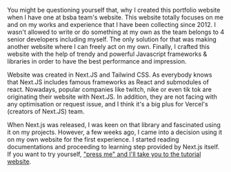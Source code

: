 You might be questioning yourself that, why I created this portfolio website when 
I have one at bsba team's website. This website totally focuses on me and on my
works and experience that I have been collecting since 2012. I wasn't allowed to write or do
something at my own as the team belongs to 4 senior developers including myself. The
only solution for that was making another website where I can freely act on my
own. Finally, I crafted this website with the help of trendy and powerful Javascript
frameworks & libraries in order to have the best performance and impression.

Website was created in Next.JS and Tailwind CSS. As everybody knows that Next.JS
includes famous frameworks as React and submodules of react. Nowadays, popular
companies like twitch, nike or even tik tok are originating their website with
Next.JS. In addition, they are not facing with any optimisation or request issue,
and I think it's a big plus for Vercel's (creators of Next.JS) team.

When Next.js was released, I was keen on that library and fascinated using it on
my projects. However, a few weeks ago, I came into a decision using it on my own
website for the first experience. I started reading documentations and proceeding
to learning step provided by Next.js itself. If you want to try yourself, 
["press me" and I'll take you to the tutorial website](https://nextjs.org/learn/basics/create-nextjs-app?utm_source=next-site&utm_medium=homepage-cta&utm_campaign=next-website).

